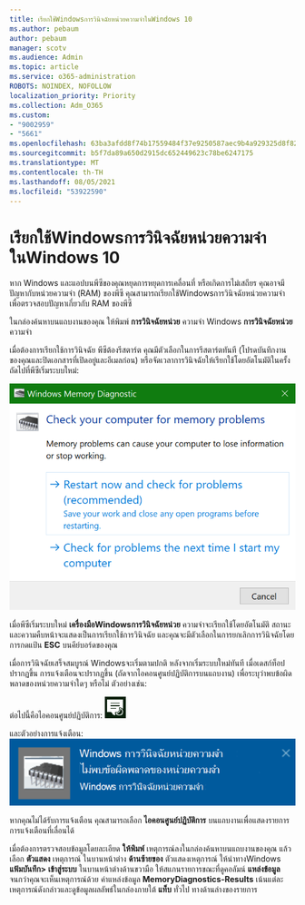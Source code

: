 ```yaml
---
title: เรียกใช้Windowsการวินิจฉัยหน่วยความจําในWindows 10
ms.author: pebaum
author: pebaum
manager: scotv
ms.audience: Admin
ms.topic: article
ms.service: o365-administration
ROBOTS: NOINDEX, NOFOLLOW
localization_priority: Priority
ms.collection: Adm_O365
ms.custom:
- "9002959"
- "5661"
ms.openlocfilehash: 63ba3afdd8f74b17559484f37e9250587aec9b4a929325d8f82e3c9ad06f1783
ms.sourcegitcommit: b5f7da89a650d2915dc652449623c78be6247175
ms.translationtype: MT
ms.contentlocale: th-TH
ms.lasthandoff: 08/05/2021
ms.locfileid: "53922590"
---
```

# <a name="run-windows-memory-diagnostics-in-windows-10"></a>เรียกใช้Windowsการวินิจฉัยหน่วยความจําในWindows 10

หาก Windows และแอปบนพีซีของคุณหยุดการหยุดการเคลื่อนที่ หรือเกิดการไม่เสถียร คุณอาจมีปัญหากับหน่วยความจํา (RAM) ของพีซี คุณสามารถเรียกใช้Windowsการวินิจฉัยหน่วยความจําเพื่อตรวจสอบปัญหาเกี่ยวกับ RAM ของพีซี

ในกล่องค้นหาบนแถบงานของคุณ ให้พิมพ์ **การวินิจฉัยหน่วย** ความจํา Windows **การวินิจฉัยหน่วย** ความจํา 

เมื่อต้องการเรียกใช้การวินิจฉัย พีซีต้องรีสตาร์ต คุณมีตัวเลือกในการรีสตาร์ตทันที (โปรดบันทึกงานของคุณและปิดเอกสารที่เปิดอยู่และอีเมลก่อน) หรือจัดเวลาการวินิจฉัยให้เรียกใช้โดยอัตโนมัติในครั้งถัดไปที่พีซีเริ่มระบบใหม่:

![Windows การวินิจฉัยหน่วยความจํา](media/windows-memory-diagnostic.png)

เมื่อพีซีเริ่มระบบใหม่ **เครื่องมือWindowsการวินิจฉัยหน่วย** ความจําจะเรียกใช้โดยอัตโนมัติ สถานะและความคืบหน้าจะแสดงเป็นการเรียกใช้การวินิจฉัย และคุณจะมีตัวเลือกในการยกเลิกการวินิจฉัยโดยการกดแป้น **ESC** บนคีย์บอร์ดของคุณ

เมื่อการวินิจฉัยเสร็จสมบูรณ์ Windowsจะเริ่มตามปกติ
หลังจากเริ่มระบบใหม่ทันที เมื่อเดสก์ท็อปปรากฏขึ้น การแจ้งเตือนจะปรากฏขึ้น (ถัดจากไอคอนศูนย์ปฏิบัติการบนแถบงาน) เพื่อระบุว่าพบข้อผิดพลาดของหน่วยความจําใดๆ หรือไม่ ตัวอย่างเช่น:

ต่อไปนี้คือไอคอนศูนย์ปฏิบัติการ: ![ไอคอนศูนย์ปฏิบัติการ](media/action-center-icon.png) 

และตัวอย่างการแจ้งเตือน: ![ไม่มีข้อผิดพลาดของหน่วยความจํา](media/no-memory-errors.png)

หากคุณไม่ได้รับการแจ้งเตือน คุณสามารถเลือก **ไอคอนศูนย์ปฏิบัติการ** บนแถบงานเพื่อแสดงรายการการแจ้งเตือนที่เลื่อนได้

เมื่อต้องการตรวจสอบข้อมูลโดยละเอียด **ให้พิมพ์** เหตุการณ์ลงในกล่องค้นหาบนแถบงานของคุณ แล้วเลือก **ตัวแสดง** เหตุการณ์ ในบานหน้าต่าง **ด้านซ้ายของ** ตัวแสดงเหตุการณ์ ให้นําทางWindows **แฟ้มบันทึก> เข้าสู่ระบบ** ในบานหน้าต่างด้านขวามือ ให้สแกนรายการขณะที่ดูคอลัมน์ **แหล่งข้อมูล** จนกว่าคุณจะเห็นเหตุการณ์ด้วย ค่าแหล่งข้อมูล **MemoryDiagnostics-Results** เน้นแต่ละเหตุการณ์ดังกล่าวและดูข้อมูลผลลัพธ์ในกล่องภายใต้ **แท็บ** ทั่วไป ทางด้านล่างของรายการ
